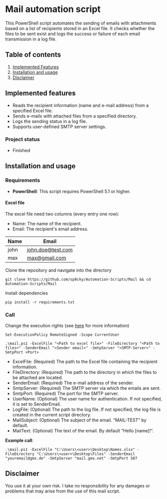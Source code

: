 # Mail automation script
This PowerShell script automates the sending of emails with attachments based on a list of recipients stored in an Excel file. It checks whether the files to be sent exist and logs the success or failure of each email transmission in a log file.

## Table of contents
1. [Implemented Features](#Implemented-Features)
2. [Installation and usage](#installation-and-usage)
3. [Disclaimer](#disclaimer)

## Implemented features
- Reads the recipient information (name and e-mail address) from a specified Excel file.
- Sends e-mails with attached files from a specified directory.
- Logs the sending status in a log file.
- Supports user-defined SMTP server settings.

### Project status
- Finished

## Installation and usage
### Requirements
- **PowerShell**: This script requires PowerShell 5.1 or higher.

#### Excel file
The excel file need two columns (every entry one row):
- Name: The name of the recipient.
- Email: The recipient's email address.

| Name  | Email  |
| ---   |  --- |
| john  | john.doe@test.com |
| max  | max@gmail.com |

Clone the repository and navigate into the directory
```
git clone https://github.com/sp8cky/Automation-Scripts/Mail && cd Automation-Scripts/Mail
```
Install dependencies
```
pip install -r requirements.txt
```

### Call 
Change the execution rights (see [here](https://learn.microsoft.com/en-us/powershell/module/microsoft.powershell.security/set-executionpolicy?view=powershell-7.4) for more information)
```
Set-ExecutionPolicy RemoteSigned -Scope CurrentUser
``` 
``` 
.\mail.ps1 -ExcelFile "<Path to excel file>" -FileDirectory "<Path to files>" -SenderEmail "<Sender email>" -SmtpServer "<SMTP-Server>" -SmtpPort <Port>
``` 
- ExcelFile: (Required) The path to the Excel file containing the recipient information.
- FileDirectory: (Required) The path to the directory in which the files to be attached are located.
- SenderEmail: (Required) The e-mail address of the sender.
- SmtpServer: (Required) The SMTP server via which the emails are sent.
- SmtpPort: (Required) The port for the SMTP server.
- UserName: (Optional) The user name for authentication. If not specified, it is set to SenderEmail.
- LogFile: (Optional) The path to the log file. If not specified, the log file is created in the current script directory.
- MailSubject: (Optional) The subject of the email. “MAIL-TEST” by default.
- MailText: (Optional) The text of the email. By default “Hello [name]!”.

**Example call**:
``` 
.\mail.ps1 -ExcelFile "C:\Users\<user>\Desktop\Names.xlsx" -FileDirectory "C:\Users\<user>\Desktop\Files" -SenderEmail "youremail@gmx.de" -SmtpServer "mail.gmx.net" -SmtpPort 587
```

## Disclaimer
You use it at your own risk. I take no responsibility for any damages or problems that may arise from the use of this mail script.
